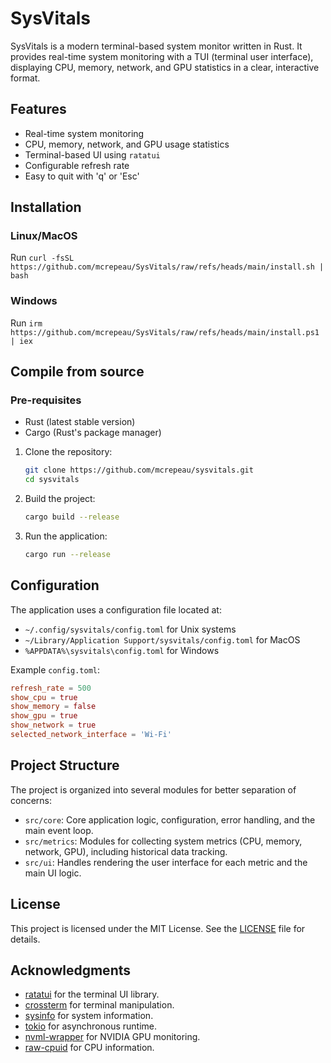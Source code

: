 # SysVitals

SysVitals is a modern terminal-based system monitor written in Rust. It provides real-time system monitoring with a TUI (terminal user interface), displaying CPU, memory, network, and GPU statistics in a clear, interactive format.

## Features

- Real-time system monitoring
- CPU, memory, network, and GPU usage statistics
- Terminal-based UI using `ratatui`
- Configurable refresh rate
- Easy to quit with 'q' or 'Esc'

## Installation

### Linux/MacOS

Run `curl -fsSL https://github.com/mcrepeau/SysVitals/raw/refs/heads/main/install.sh | bash`

### Windows

Run `irm https://github.com/mcrepeau/SysVitals/raw/refs/heads/main/install.ps1 | iex`


## Compile from source

### Pre-requisites
- Rust (latest stable version)
- Cargo (Rust's package manager)

1. Clone the repository:

    ```sh
    git clone https://github.com/mcrepeau/sysvitals.git
    cd sysvitals
    ```

2. Build the project:

    ```sh
    cargo build --release
    ```

3. Run the application:

    ```sh
    cargo run --release
    ```

## Configuration

The application uses a configuration file located at:
- `~/.config/sysvitals/config.toml` for Unix systems
- `~/Library/Application Support/sysvitals/config.toml` for MacOS
- `%APPDATA%\sysvitals\config.toml` for Windows

Example `config.toml`:

```toml
refresh_rate = 500
show_cpu = true
show_memory = false
show_gpu = true
show_network = true
selected_network_interface = 'Wi-Fi'
```

## Project Structure

The project is organized into several modules for better separation of concerns:

- `src/core`: Core application logic, configuration, error handling, and the main event loop.
- `src/metrics`: Modules for collecting system metrics (CPU, memory, network, GPU), including historical data tracking.
- `src/ui`: Handles rendering the user interface for each metric and the main UI logic.

## License

This project is licensed under the MIT License. See the [LICENSE](LICENSE) file for details.

## Acknowledgments

- [ratatui](https://github.com/tui-rs-revival/ratatui) for the terminal UI library.
- [crossterm](https://github.com/crossterm-rs/crossterm) for terminal manipulation.
- [sysinfo](https://github.com/GuillaumeGomez/sysinfo) for system information.
- [tokio](https://github.com/tokio-rs/tokio) for asynchronous runtime.
- [nvml-wrapper](https://github.com/robmikh/nvml-wrapper) for NVIDIA GPU monitoring.
- [raw-cpuid](https://github.com/gz/rust-cpuid) for CPU information.
